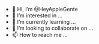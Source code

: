 - 👋 Hi, I’m @HeyAppleGente
- 👀 I’m interested in ...
- 🌱 I’m currently learning ...
- 💞️ I’m looking to collaborate on ...
- 📫 How to reach me ...

<!---
HeyAppleGente/HeyAppleGente is a ✨ special ✨ repository because its `README.md` (this file) appears on your GitHub profile.
You can click the Preview link to take a look at your changes.
--->
